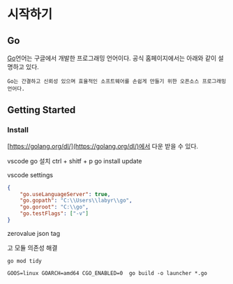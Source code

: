 # 시작하기

## Go
[Go](https://golang.org/)언어는 구글에서 개발한 프로그래밍 언어이다. 공식 홈페이지에서는 아래와 같이 설명하고 있다.
```
Go는 간결하고 신뢰성 있으며 효율적인 소프트웨어를 손쉽게 만들기 위한 오픈소스 프로그래밍 언어다.
```
## Getting Started

### Install
[https://golang.org/dl/](https://golang.org/dl/)에서 다운 받을 수 있다.

vscode go 설치
ctrl + shitf + p
go install update

vscode settings
```json
{
    "go.useLanguageServer": true,
    "go.gopath": "C:\\Users\\labyr\\go",
    "go.goroot": "C:\\go",
    "go.testFlags": ["-v"]
}
```
zerovalue 
json tag

고 모듈 의존성 해결
```
go mod tidy
```


```
GOOS=linux GOARCH=amd64 CGO_ENABLED=0  go build -o launcher *.go
```